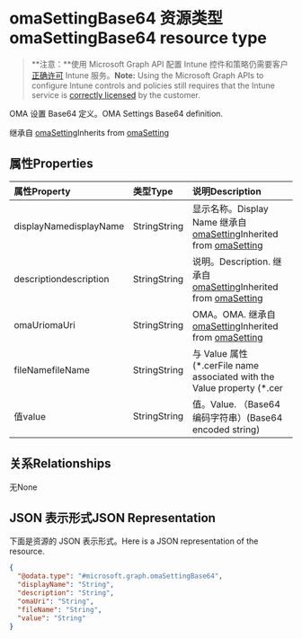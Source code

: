# <a name="omasettingbase64-resource-type"></a><span data-ttu-id="c6c99-101">omaSettingBase64 资源类型</span><span class="sxs-lookup"><span data-stu-id="c6c99-101">omaSettingBase64 resource type</span></span>

> <span data-ttu-id="c6c99-102">**注意：**使用 Microsoft Graph API 配置 Intune 控件和策略仍需要客户[正确许可](https://go.microsoft.com/fwlink/?linkid=839381) Intune 服务。</span><span class="sxs-lookup"><span data-stu-id="c6c99-102">**Note:** Using the Microsoft Graph APIs to configure Intune controls and policies still requires that the Intune service is [correctly licensed](https://go.microsoft.com/fwlink/?linkid=839381) by the customer.</span></span>

<span data-ttu-id="c6c99-103">OMA 设置 Base64 定义。</span><span class="sxs-lookup"><span data-stu-id="c6c99-103">OMA Settings Base64 definition.</span></span>

<span data-ttu-id="c6c99-104">继承自 [omaSetting](../resources/intune_deviceconfig_omasetting.md)</span><span class="sxs-lookup"><span data-stu-id="c6c99-104">Inherits from [omaSetting](../resources/intune_deviceconfig_omasetting.md)</span></span>

## <a name="properties"></a><span data-ttu-id="c6c99-105">属性</span><span class="sxs-lookup"><span data-stu-id="c6c99-105">Properties</span></span>
|<span data-ttu-id="c6c99-106">属性</span><span class="sxs-lookup"><span data-stu-id="c6c99-106">Property</span></span>|<span data-ttu-id="c6c99-107">类型</span><span class="sxs-lookup"><span data-stu-id="c6c99-107">Type</span></span>|<span data-ttu-id="c6c99-108">说明</span><span class="sxs-lookup"><span data-stu-id="c6c99-108">Description</span></span>|
|:---|:---|:---|
|<span data-ttu-id="c6c99-109">displayName</span><span class="sxs-lookup"><span data-stu-id="c6c99-109">displayName</span></span>|<span data-ttu-id="c6c99-110">String</span><span class="sxs-lookup"><span data-stu-id="c6c99-110">String</span></span>|<span data-ttu-id="c6c99-111">显示名称。</span><span class="sxs-lookup"><span data-stu-id="c6c99-111">Display Name</span></span> <span data-ttu-id="c6c99-112">继承自 [omaSetting](../resources/intune_deviceconfig_omasetting.md)</span><span class="sxs-lookup"><span data-stu-id="c6c99-112">Inherited from [omaSetting](../resources/intune_deviceconfig_omasetting.md)</span></span>|
|<span data-ttu-id="c6c99-113">description</span><span class="sxs-lookup"><span data-stu-id="c6c99-113">description</span></span>|<span data-ttu-id="c6c99-114">String</span><span class="sxs-lookup"><span data-stu-id="c6c99-114">String</span></span>|<span data-ttu-id="c6c99-115">说明。</span><span class="sxs-lookup"><span data-stu-id="c6c99-115">Description.</span></span> <span data-ttu-id="c6c99-116">继承自 [omaSetting](../resources/intune_deviceconfig_omasetting.md)</span><span class="sxs-lookup"><span data-stu-id="c6c99-116">Inherited from [omaSetting](../resources/intune_deviceconfig_omasetting.md)</span></span>|
|<span data-ttu-id="c6c99-117">omaUri</span><span class="sxs-lookup"><span data-stu-id="c6c99-117">omaUri</span></span>|<span data-ttu-id="c6c99-118">String</span><span class="sxs-lookup"><span data-stu-id="c6c99-118">String</span></span>|<span data-ttu-id="c6c99-119">OMA。</span><span class="sxs-lookup"><span data-stu-id="c6c99-119">OMA.</span></span> <span data-ttu-id="c6c99-120">继承自 [omaSetting](../resources/intune_deviceconfig_omasetting.md)</span><span class="sxs-lookup"><span data-stu-id="c6c99-120">Inherited from [omaSetting](../resources/intune_deviceconfig_omasetting.md)</span></span>|
|<span data-ttu-id="c6c99-121">fileName</span><span class="sxs-lookup"><span data-stu-id="c6c99-121">fileName</span></span>|<span data-ttu-id="c6c99-122">String</span><span class="sxs-lookup"><span data-stu-id="c6c99-122">String</span></span>|<span data-ttu-id="c6c99-123">与 Value 属性 (\*.cer</span><span class="sxs-lookup"><span data-stu-id="c6c99-123">File name associated with the Value property (\*.cer</span></span> | <span data-ttu-id="c6c99-124">\*.crt ) 相关联的文件名。</span><span class="sxs-lookup"><span data-stu-id="c6c99-124">\*.crt ).</span></span>|
|<span data-ttu-id="c6c99-125">值</span><span class="sxs-lookup"><span data-stu-id="c6c99-125">value</span></span>|<span data-ttu-id="c6c99-126">String</span><span class="sxs-lookup"><span data-stu-id="c6c99-126">String</span></span>|<span data-ttu-id="c6c99-127">值。</span><span class="sxs-lookup"><span data-stu-id="c6c99-127">Value.</span></span> <span data-ttu-id="c6c99-128">（Base64 编码字符串）</span><span class="sxs-lookup"><span data-stu-id="c6c99-128">(Base64 encoded string)</span></span>|

## <a name="relationships"></a><span data-ttu-id="c6c99-129">关系</span><span class="sxs-lookup"><span data-stu-id="c6c99-129">Relationships</span></span>
<span data-ttu-id="c6c99-130">无</span><span class="sxs-lookup"><span data-stu-id="c6c99-130">None</span></span>
## <a name="json-representation"></a><span data-ttu-id="c6c99-131">JSON 表示形式</span><span class="sxs-lookup"><span data-stu-id="c6c99-131">JSON Representation</span></span>
<span data-ttu-id="c6c99-132">下面是资源的 JSON 表示形式。</span><span class="sxs-lookup"><span data-stu-id="c6c99-132">Here is a JSON representation of the resource.</span></span>
<!-- {
  "blockType": "resource",
  "keyProperty": "id",
  "@odata.type": "microsoft.graph.omaSettingBase64"
}
-->
``` json
{
  "@odata.type": "#microsoft.graph.omaSettingBase64",
  "displayName": "String",
  "description": "String",
  "omaUri": "String",
  "fileName": "String",
  "value": "String"
}
```



